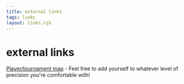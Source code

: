 ```yaml
---
title: external links
tags: links
layout: links.njk
---
```


# external links

[Player/tournament map](https://www.google.com/maps/d/u/0/edit?mid=1A_kQlRSjY_b-2ajcrX8lE34znC7YkIal) - Feel free to add yourself to whatever level of precision you're comfortable with!
